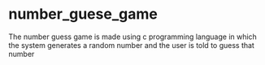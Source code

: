 # number_guese_game
The number guess game is made using c programming language in which the system generates a random number and the user is told to guess that number
